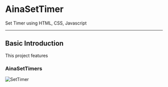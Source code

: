 # AinaSetTimer
Set Timer using HTML, CSS, Javascript
<hr>

## Basic Introduction
This project features 

### AinaSetTimers
![SetTimer](https://github.com/user-attachments/assets/05c5292e-2528-4d4a-aefe-5ff7511bc84c)
